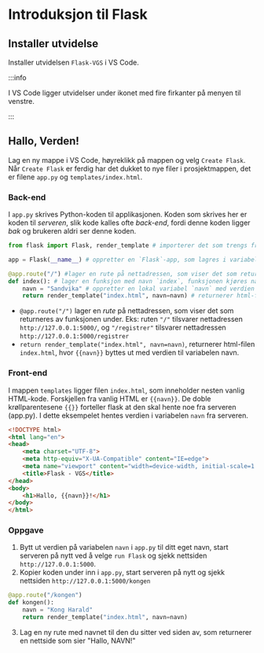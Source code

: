 

# Introduksjon til Flask

## Installer utvidelse

Installer utvidelsen `Flask-VGS` i VS Code.

:::info

I VS Code ligger utvidelser under ikonet med fire firkanter på menyen til venstre.

:::

## Hallo, Verden!

Lag en ny mappe i VS Code, høyreklikk på mappen og velg `Create Flask`.
Når `Create Flask` er ferdig har det dukket to nye filer i prosjektmappen, det er filene `app.py` og `templates/index.html`.

### Back-end

I `app.py` skrives Python-koden til applikasjonen.
Koden som skrives her er koden til *serveren*, slik kode kalles ofte *back-end*, fordi 
denne koden ligger *bak* og brukeren aldri ser denne koden.

```python
from flask import Flask, render_template # importerer det som trengs fra Flask-biblioteket

app = Flask(__name__) # oppretter en `Flask`-app, som lagres i variabelen `app`

@app.route("/") #lager en rute på nettadressen, som viser det som returneres av funksjonen under
def index(): # lager en funksjon med navn `index`, funksjonen kjøres når ruten som er definert på linjen over blir besøkt
    navn = "Sandvika" # oppretter en lokal variabel `navn` med verdien `"Sandvika"`
    return render_template("index.html", navn=navn) # returnerer html-filen `index.html`, hvor {{navn}} blir Sandvika
```

- `@app.route("/")` lager en *rute* på nettadressen, som viser det som returneres av funksjonen under. Eks: ruten `"/"` tilsvarer nettadressen `http://127.0.0.1:5000/`, og `"/registrer"` tilsvarer nettadressen `http://127.0.0.1:5000/registrer`  
- `return render_template("index.html", navn=navn)`, returnerer html-filen `index.html`, hvor `{{navn}}` byttes ut med verdien til variabelen navn.

### Front-end

I mappen `templates` ligger filen `index.html`, som inneholder nesten vanlig HTML-kode.
Forskjellen fra vanlig HTML er `{{navn}}`.
De doble krøllparentesene `{{}}` forteller flask at den skal hente noe fra serveren (app.py).
I dette eksempelet hentes verdien i variabelen `navn` fra serveren.


````html
<!DOCTYPE html>
<html lang="en">
<head>
    <meta charset="UTF-8">
    <meta http-equiv="X-UA-Compatible" content="IE=edge">
    <meta name="viewport" content="width=device-width, initial-scale=1.0">
    <title>Flask - VGS</title>
</head>
<body>
    <h1>Hallo, {{navn}}!</h1>
</body>
</html>
````


### Oppgave

1. Bytt ut verdien på variabelen `navn` i `app.py` til ditt eget navn, start serveren på nytt ved å velge `run Flask` og sjekk nettsiden `http://127.0.0.1:5000`.
2. Kopier koden under inn i `app.py`, start serveren på nytt og sjekk nettsiden `http://127.0.0.1:5000/kongen`

```python
@app.route("/kongen") 
def kongen(): 
    navn = "Kong Harald"
    return render_template("index.html", navn=navn) 

```

3. Lag en ny rute med navnet til den du sitter ved siden av, som returnerer en nettside som sier "Hallo, NAVN!"

